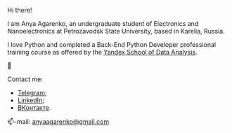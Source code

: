 Hi there!

I am Anya Agarenko, an undergraduate student of Electronics and Nanoelectronics at Petrozavodsk State University, based in Karelia, Russia.

I love Python and completed a Back-End Python Developer professional training course as offered by the [Yandex School of Data Analysis](https://practicum.yandex.com/).

🥨

Contact me:
* [Telegram](https://t.me/hannutah);
* [LinkedIn](https://www.linkedin.com/in/anya-agarenko/);
* [ВКонтакте](https://vk.com/hnthh).

📫-mail: anyaagarenko@gmail.com
